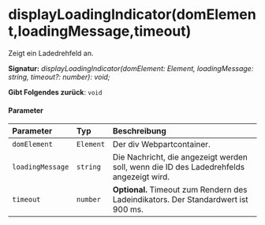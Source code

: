 # <a name="displayloadingindicatordomelementloadingmessagetimeout"></a>displayLoadingIndicator(domElement,loadingMessage,timeout)




Zeigt ein Ladedrehfeld an.

**Signatur:** _displayLoadingIndicator(domElement: Element, loadingMessage: string, timeout?: number): void;_

**Gibt Folgendes zurück**: `void`





#### <a name="parameters"></a>Parameter


| Parameter       | Typ    | Beschreibung |
|:-------------|:---------------|:------------|
| `domElement`    | `Element` | Der div Webpartcontainer. |
| `loadingMessage`    | `string` | Die Nachricht, die angezeigt werden soll, wenn die ID des Ladedrehfelds angezeigt wird. |
| `timeout`    | `number` | __Optional.__ Timeout zum Rendern des Ladeindikators. Der Standardwert ist 900 ms. |


